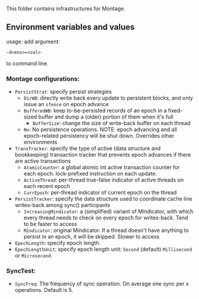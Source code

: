 This folder contains infrastructures for Montage.

## Environment variables and values
usage: add argument:
```
-d<env>=<val>
```
to command line.

### Montage configurations:

* `PersistStrat`: specify persist strategies
    * `DirWB`: directly write back every update to persistent blocks, and only issue an `sfence` on epoch advance
    * `BufferedWB`: keep to-be-persisted records of an epoch in a fixed-sized buffer and dump a (older) portion of them when it's full
        * `BufferSize`: change the size of write-back buffer on each thread
    * `No`: No persistence operations. NOTE: epoch advancing and all epoch-related persistency will be shut down. Overrides other environments
* `TransTracker`: specify the type of active (data structure and bookkeeping) transaction tracker that prevents epoch advances if there are active transactions
    * `AtomicCounter`: a global atomic int active transaction counter for each epoch. lock-prefixed instruction on each update.
    * `ActiveThread`: per-thread true-false indicator of active threads on each recent epoch
    * `CurrEpoch`: per-thread indicator of current epoch on the thread
* `PersistTracker`: specify the data structure used to coordinate cache line writes-back among sync() participants
    * `IncreasingMindicator`: a (simplified) variant of Mindicator, with which every thread needs to check on every epoch for writes-back. Tend to be faster to access
    * `Mindicator`: original Mindicator. If a thread doesn't have anything to persist in an epoch, it will be skipped. Slower to access
* `EpochLength`: specify epoch length.
* `EpochLengthUnit`: specify epoch length unit: `Second` (default) `Millisecond` or `Microsecond`.

### SyncTest:

* `SyncFreq`: The frequency of sync operation. On average one sync per x operations. Default is 5.